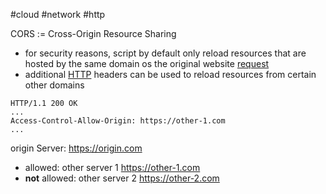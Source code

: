 #cloud #network #http 

CORS := Cross-Origin Resource Sharing
- for security reasons, script by default only reload resources that are hosted by the same domain os the original website [request](/request)
- additional [HTTP](/techstack/network/HTTP.md) headers can be used to reload resources from certain other domains
```http
HTTP/1.1 200 OK
...
Access-Control-Allow-Origin: https://other-1.com
...
```
origin Server: https://origin.com
- allowed: other server 1 https://other-1.com
- **not** allowed: other server 2 https://other-2.com